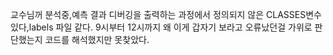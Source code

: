 교수님꺼 분석중,예측 결과 디버깅을 출력하는 과정에서 정의되지 않은 CLASSES변수 있다,labels 파일 같다.
9시부터 12시까지 왜 이게 갑자기 보라고 오류났던걸 가위로 판단했는지 코드를 해석했지만 못찾았다.
